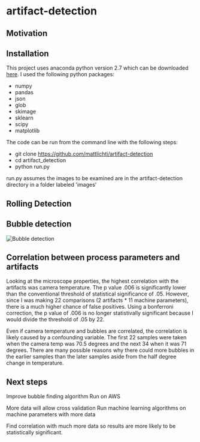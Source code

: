 # artifact-detection

## Motivation


## Installation

This project uses anaconda python version 2.7 which can be downloaded [here](http://continuum.io/downloads).
I used the following python packages:
* numpy
* pandas
* json
* glob
* skimage
* sklearn
* scipy
* matplotlib

The code can be run from the command line with the following steps:

* git clone https://github.com/mattlichti/artifact-detection
* cd artifact_detection
* python run.py

run.py assumes the images to be examined are in the artifact-detection directory in a folder labeled 'images'


## Rolling Detection



## Bubble detection

![Bubble detection](/path/to/image.jpg)


## Correlation between process parameters and artifacts

Looking at the microscope properties, the highest correlation with the artifacts was camera temperature. 
The p value .006 is significantly lower than the conventional threshold of statistical significance of .05. However, since I was making 22 comparisons (2 artifacts * 11 machine parameters), there is a much higher chance of false positives. Using a bonferroni correction, the p value of .006 is no longer statistivally significant because I would divide the threshold of .05 by 22. 

Even if camera temperature and bubbles are correlated, the correlation is likely caused by a confounding variable. The first 22 samples were taken when the camera temp was 70.5 degrees and the next 34 when it was 71 degrees. There are many possible reasons why there could more bubbles in the earlier samples than the later samples aside from the half degree change in temperature.

## Next steps

Improve bubble finding algorithm
Run on AWS

More data will allow cross validation
Run machine learning algorithms on machine parameters with more data

Find correlation with much more data so results are more likely to be statistically significant. 
